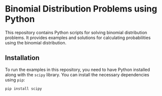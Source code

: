 # Binomial Distribution Problems using Python

This repository contains Python scripts for solving binomial distribution problems. It provides examples and solutions for calculating probabilities using the binomial distribution.

## Installation

To run the examples in this repository, you need to have Python installed along with the `scipy` library. You can install the necessary dependencies using `pip`:

```bash
pip install scipy